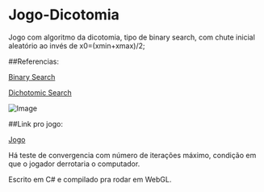 # Jogo-Dicotomia
Jogo com algoritmo da dicotomia, tipo de binary search, com chute inicial aleatório ao invés de x0=(xmin+xmax)/2;

##Referencias:

[Binary Search](https://en.wikipedia.org/wiki/Binary_search_algorithm)


[Dichotomic Search](https://en.wikipedia.org/wiki/Dichotomic_search)



![Image](https://upload.wikimedia.org/wikipedia/commons/thumb/c/ca/Morse_code_tree3.png/800px-Morse_code_tree3.png)

##Link pro jogo: 

[Jogo](https://jacobsalzberg.github.io/Jogo-Dicotomia-UI/)

Há teste de convergencia com número de iterações máximo, condição em que o jogador derrotaria o computador.

Escrito em C# e compilado pra rodar em WebGL.
